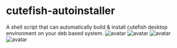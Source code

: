 # cutefish-autoinstaller
A shell script that can automatically build &amp; install cutefish desktop environment on your deb based system.
![avatar](image/1.jpg)
![avatar](image/2.jpg)
![avatar](image/3.jpg)
![avatar](image/4.jpg)

